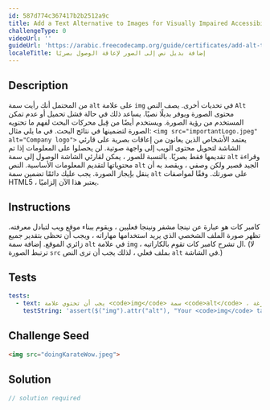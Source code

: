 ```yaml
---
id: 587d774c367417b2b2512a9c
title: Add a Text Alternative to Images for Visually Impaired Accessibility
challengeType: 0
videoUrl: ''
guideUrl: 'https://arabic.freecodecamp.org/guide/certificates/add-alt-text-to-an-image-for-accessibility'
localeTitle: إضافة بديل نص إلى الصور لإعاقة الوصول بصريًا
---
```


## Description
<section id="description"> من المحتمل أنك رأيت سمة <code>alt</code> على علامة <code>img</code> في تحديات أخرى. يصف النص <code>Alt</code> محتوى الصورة ويوفر بديلًا نصيًا. يساعد ذلك في حالة فشل تحميل أو عدم تمكن المستخدم من رؤية الصورة. ويستخدم أيضًا من قِبل محركات البحث لفهم ما تحتويه الصورة لتضمينها في نتائج البحث. في ما يلي مثال: <code>&lt;img src=&quot;importantLogo.jpeg&quot; alt=&quot;Company logo&quot;&gt;</code> يعتمد الأشخاص الذين يعانون من إعاقات بصرية على قارئي الشاشة لتحويل محتوى الويب إلى واجهة صوتية. لن يحصلوا على المعلومات إذا تم تقديمها فقط بصريًا. بالنسبة للصور ، يمكن لقارئي الشاشة الوصول إلى سمة <code>alt</code> وقراءة محتوياتها لتقديم المعلومات الأساسية. النص <code>alt</code> الجيد قصير ولكن وصفي ، ويقصد به أن ينقل بإيجاز  الصورة. يجب عليك دائمًا تضمين سمة <code>alt</code> على صورتك. وفقًا لمواصفات HTML5 ، يعتبر هذا الآن إلزاميًا. </section>

## Instructions
<section id="instructions"> كامبر كات هو عبارة عن نينجا مشفر ونينجا فعليين ، ويقوم ببناء موقع ويب لتبادل معرفته. تظهر صورة الملف الشخصي الذي يريد استخدامها مهاراته ، ويجب أن تحظى بتقدير جميع زائري الموقع. إضافة سمة <code>alt</code> في علامة <code>img</code> ، ال تشرح كامبر كات تقوم بالكاراتيه. (لا ترتبط الصورة <code>src</code> بملف فعلي ، لذلك يجب أن ترى النص <code>alt</code> في الشاشة.) </section>

## Tests
<section id='tests'>

```yml
tests:
  - text: يجب أن تحتوي علامة <code>img</code> سمة <code>alt</code> ، ويجب ألا تكون فارغة.
    testString: 'assert($("img").attr("alt"), "Your <code>img</code> tag should have an <code>alt</code> attribute, and it should not be empty.");'

```

</section>

## Challenge Seed
<section id='challengeSeed'>

<div id='html-seed'>

```html
<img src="doingKarateWow.jpeg">

```

</div>



</section>

## Solution
<section id='solution'>

```js
// solution required
```
</section>
